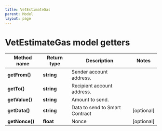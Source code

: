 ```yaml
---
title: VetEstimateGas
parent: Model
layout: page
---
```


# VetEstimateGas model getters

Method name | Return type | Description | Notes
------------ | ------------- | ------------- | -------------
**getFrom()** | **string** | Sender account address. |
**getTo()** | **string** | Recipient account address. |
**getValue()** | **string** | Amount to send. |
**getData()** | **string** | Data to send to Smart Contract | [optional]
**getNonce()** | **float** | Nonce | [optional]

